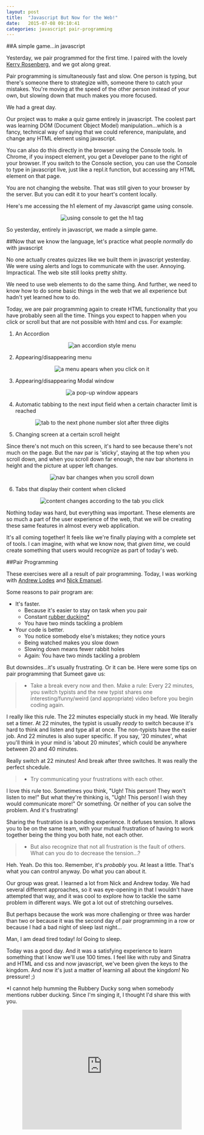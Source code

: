 ```yaml
---
layout: post
title:  "Javascript But Now for the Web!"
date:   2015-07-08 09:10:41
categories: javascript pair-programming
---
```


##A simple game...in javascript

Yesterday, we pair programmed for the first time.  I paired with the lovely [Kerry Rosenberg](https://github.com/klrosenberg), and we got along great.

Pair programming is simultaneously fast and slow.  One person is typing, but there's someone there to strategize with, someone there to catch your mistakes.  You're moving at the speed of the other person instead of your own, but slowing down that much makes you more focused.

We had a great day.

Our project was to make a quiz game entirely in javascript.  The coolest part was learning DOM (Document Object Model) manipulation...which is a fancy, technical way of saying that we could reference, manipulate, and change any HTML element using javascript.

You can also do this directly in the browser using the Console tools.  In Chrome, if you inspect element, you get a Developer pane to the right of your browser.  If you switch to the Console section, you can use the Console to type in javascript live, just like a repl.it function, but accessing any HTML element on that page. 

You are not changing the website.  That was still given to your browser by the server.  But you can edit it to your heart's content locally.

Here's me accessing the h1 element of my Javascript game using console.

<p style="text-align: center;"><img src="/assets/2015-07-08-dom-manipulation.gif" alt="using console to get the h1 tag" style="text-align: center;"></p>

So yesterday, entirely in javascript, we made a simple game.

##Now that we know the language, let's practice what people *normally* do with javascript

No one actually creates quizzes like we built them in javascript yesterday.  We were using alerts and logs to communicate with the user.  Annoying.  Impractical.  The web site still looks pretty shitty.

We need to use web elements to do the same thing.  And further, we need to know how to do some basic things in the web that we all experience but hadn't yet learned how to do.

Today, we are pair programming again to create HTML functionality that you have probably seen all the time. Things you expect to happen when you click or scroll but that are not possible with html and css.  For example:

1. An Accordion
<p style="text-align: center;"><img src="/assets/2015-07-08-accordion.gif" alt="an accordion style menu" style="text-align: center;"></p>

2. Appearing/disappearing menu
<p style="text-align: center;"><img src="/assets/2015-07-08-hamburger-menu.gif" alt="a menu apears when you click on it" style="text-align: center;"></p>

3. Appearing/disappearing Modal window
<p style="text-align: center;"><img src="/assets/2015-07-08-modal-window.gif" alt="a pop-up window appears" style="text-align: center;"></p>

4. Automatic tabbing to the next input field when a certain character limit is reached
<p style="text-align: center;"><img src="/assets/2015-07-08-phone-number.gif" alt="tab to the next phone number slot after three digits" style="text-align: center;"></p>

5. Changing screen at a certain scroll height

Since there's not much on this screen, it's hard to see because there's not much on the page.  But the nav par is 'sticky', staying at the top when you scroll down, and when you scroll down far enough, the nav bar shortens in height and the picture at upper left changes.

<p style="text-align: center;"><img src="/assets/2015-07-08-scroll-effect.gif" alt="nav bar changes when you scroll down" style="text-align: center;"></p>

6. Tabs that display their content when clicked
<p style="text-align: center;"><img src="/assets/2015-07-08-tabs.gif" alt="content changes according to the tab you click" style="text-align: center;"></p>

Nothing today was hard, but everything was important.  These elements are so much a part of the user experience of the web, that we will be creating these same features in almost every web application.

It's all coming together!  It feels like we're finally playing with a complete set of tools.  I can imagine, with what we know now, that *given time*, we could create something that users would recognize as part of today's web.

##Pair Programming

These exercises were all a result of pair programming.  Today, I was working with [Andrew Lodes](https://github.com/alodes999) and [Nick Emanuel](https://github.com/njemanuel01).

Some reasons to pair program are:

- It's faster.
  - Because it's easier to stay on task when you pair
  - Constant [rubber ducking*](https://en.wikipedia.org/wiki/Rubber_duck_debugging) 
  - You have two minds tackling a problem
- Your code is better.
  - You notice somebody else's mistakes; they notice yours
  - Being watched makes you slow down
  - Slowing down means fewer rabbit holes
  - Again: You have two minds tackling a problem

But downsides...it's usually frustrating.  Or it can be. Here were some tips on pair programming that Sumeet gave us:

> - Take a break every now and then. Make a rule: Every 22 minutes, you switch typists and the new typist shares one interesting/funny/weird (and appropriate) video before you begin coding again.

I really like this rule.  The 22 minutes especially stuck in my head.  We literally set a timer. At 22 minutes, the typist is usually *ready* to switch because it's hard to think and listen and type all at once.  The non-typists have the easier job.  And 22 minutes is also super specific.  If you say, '20 minutes', what you'll think in your mind is 'about 20 minutes', which could be anywhere between 20 and 40 minutes.

Really switch at 22 minutes!  And break after three switches.  It was really the perfect shcedule.

> - Try communicating your frustrations with each other.

I love this rule too.  Sometimes you think, "Ugh!  This person!  They won't listen to me!"  But what they're thinking is, "Ugh!  This person!  I wish they would communicate more!"  Or something.  Or neither of you can solve the problem.  And it's frustrating!

Sharing the frustration is a bonding experience.  It defuses tension.  It allows you to be on the same team, with your mutual frustration of having to work together being the thing you both hate, not each other.

> - But also recognize that not all frustration is the fault of others. What can you do to decrease the tension...?

Heh.  Yeah.  Do this too.  Remember, it's *probably* you.  At least a little.  That's what you can control anyway.  Do what you can about it.

Our group was great.  I learned a lot from Nick and Andrew today.  We had several different approaches, so it was eye-opening in that I wouldn't have attempted that way, and it was cool to explore how to tackle the same problem in different ways.  We got a lot out of stretching ourselves.  

But perhaps because the work was more challenging or three was harder than two or because it was the second day of pair programming in a row or because I had a bad night of sleep last night...

Man, I am dead tired today!  *lol* Going to sleep.  

Today was a good day.  And it was a satisfying experience to learn something that I know we'll use 100 times.  I feel like with ruby and Sinatra and HTML and css and now javascript, we've been given the keys to the kingdom.  And now it's just a matter of learning all about the kingdom! No pressure! ;)

*I cannot help humming the Rubbery Ducky song when somebody mentions rubber ducking.  Since I'm singing it, I thought I'd share this with you.

<p style="text-align: center;">  <iframe width="420" height="315" src="https://www.youtube.com/embed/Mh85R-S-dh8" frameborder="0" allowfullscreen></iframe></p>